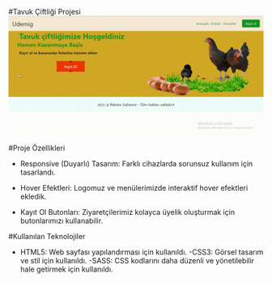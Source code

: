 #Tavuk Çiftliği Projesi
![proje gif](/gif-klasörü/chicken-sass-gif)

#Proje Özellikleri

- Responsive (Duyarlı) Tasarım: Farklı cihazlarda sorunsuz kullanım için tasarlandı.

- Hover Efektleri: Logomuz ve menülerimizde interaktif hover efektleri ekledik.

- Kayıt Ol Butonları: Ziyaretçilerimiz kolayca üyelik oluşturmak için butonlarımızı kullanabilir.


#Kullanılan Teknolojiler

- HTML5: Web sayfası yapılandırması için kullanıldı.
 -CSS3: Görsel tasarım ve stil için kullanıldı.
 -SASS: CSS kodlarını daha düzenli ve yönetilebilir hale getirmek için kullanıldı.
